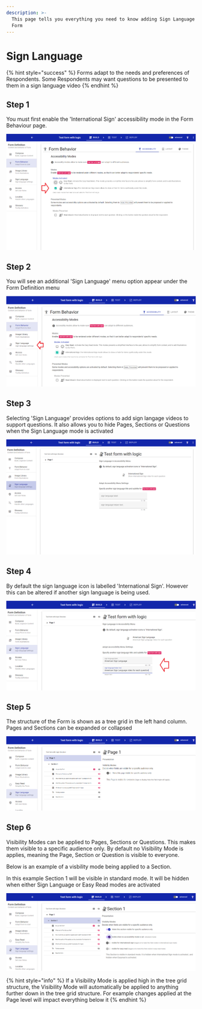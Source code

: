 ```yaml
---
description: >-
  This page tells you everything you need to know adding Sign Language to your
  Form
---
```


# Sign Language

{% hint style="success" %}
Forms adapt to the needs and preferences of Respondents.  Some Respondents may want questions to be presented to them in a sign language video &#x20;
{% endhint %}

## Step 1

You must first enable the 'International Sign' accessibility mode in the Form Behaviour page.  &#x20;

![](<../../.gitbook/assets/image (325).png>)

## Step 2

You will see an additional 'Sign Language' menu option appear under the Form Definition menu

![](<../../.gitbook/assets/image (327).png>)

## Step 3

Selecting 'Sign Language' provides options to add sign langage videos to support questions.  It also allows you to hide Pages, Sections or Questions when the Sign Language mode is activated

![](<../../.gitbook/assets/image (309).png>)

## Step 4

By default the sign language icon is labelled 'International Sign'.  However this can be altered if another sign language is being used.

![](<../../.gitbook/assets/image (310).png>)

## Step 5

The structure of the Form is shown as a tree grid in the left hand column.  Pages and Sections can be expanded or collapsed

![](<../../.gitbook/assets/image (296).png>)

## Step 6

Visibility Modes can be applied to Pages, Sections or Questions.  This makes them visible to a specific audience only.  By default no Visibility Mode is applies, meaning the Page, Section or Question is visible to everyone.

Below is an example of a visbility mode being applied to a Section. &#x20;

In this example Section 1 will be visible in standard mode.  It will be hidden when either Sign Language or Easy Read modes are activated

![](<../../.gitbook/assets/image (333).png>)

{% hint style="info" %}
If a Visibility Mode is applied high in the tree grid structure, the Visibility Mode will automatically be applied to anything further down in the tree grid structure.  For example changes applied at the Page level will impact everything below it
{% endhint %}
